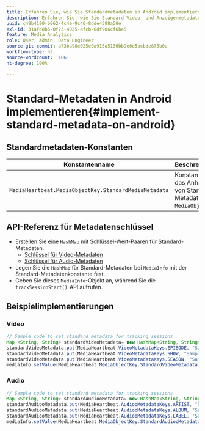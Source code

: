 ```yaml
---
title: Erfahren Sie, wie Sie Standardmetadaten in Android implementieren.
description: Erfahren Sie, wie Sie Standard-Video- und Anzeigenmetadaten festlegen, die mit Tracking-Aufrufen in Android gesendet werden.
uuid: c48b4190-b062-4c4e-9c40-8dde4598a50e
exl-id: 31afd8b5-0f23-4025-afcb-6df906cf6be5
feature: Media Analytics
role: User, Admin, Data Engineer
source-git-commit: a73ba98e025e0a915a5136bb9e0d5bcbde875b0a
workflow-type: ht
source-wordcount: '106'
ht-degree: 100%

---
```


# Standard-Metadaten in Android implementieren{#implement-standard-metadata-on-android}

## Standardmetadaten-Konstanten

| Konstantenname | Beschreibung   |
|---|---|
| `MediaHeartbeat.MediaObjectKey.StandardMediaMetadata` | Konstante für das Anhängen von Standard-Metadaten an `MediaObject`. |

## API-Referenz für Metadatenschlüssel

* Erstellen Sie eine `HashMap` mit Schlüssel-Wert-Paaren für Standard-Metadaten.
   * [Schlüssel für Video-Metadaten](https://adobe-marketing-cloud.github.io/media-sdks/reference/android/com/adobe/primetime/va/simple/MediaHeartbeat.VideoMetadataKeys.html)
   * [Schlüssel für Audio-Metadaten](https://adobe-marketing-cloud.github.io/media-sdks/reference/android/com/adobe/primetime/va/simple/MediaHeartbeat.AudioMetadataKeys.html)
* Legen Sie die `HashMap` für Standard-Metadaten bei `MediaInfo` mit der Standard-Metadatenkonstante fest.
* Geben Sie dieses `MediaInfo`-Objekt an, während Sie die `trackSessionStart()`-API aufrufen.

## Beispielimplementierungen

### Video

```java
// Sample code to set standard metadata for tracking sessions 
Map <String, String> standardVideoMetadata= new HashMap<String, String>(); 
standardVideoMetadata.put(MediaHeartbeat.VideoMetadataKeys.EPISODE, "Sample Episode"); 
standardVideoMetadata.put(MediaHeartbeat.VideoMetadataKeys.SHOW, "Sample Show"); 
standardVideoMetadata.put(MediaHeartbeat.VideoMetadataKeys.SEASON, "Sample Season"); 
mediaInfo.setValue(MediaHeartbeat.MediaObjectKey.StandardVideoMetadata, standardVideoMetadata);
```

### Audio

```java
// Sample code to set standard metadata for tracking sessions 
Map <String, String> standardAudiooMetadata= new HashMap<String, String>(); 
standardAudiooMetadata.put(MediaHeartbeat.AudiooMetadataKeys.ARTIST, "Sample Artist"); 
standardAudiooMetadata.put(MediaHeartbeat.AudiooMetadataKeys.ALBUM, "Sample Album"); 
standardAudiooMetadata.put(MediaHeartbeat.AudiooMetadataKeys.LABEL, "Sample Label"); 
mediaInfo.setValue(MediaHeartbeat.MediaObjectKey.StandardAudiooMetadata, standardAudiooMetadata);
```
